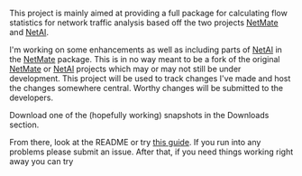 This project is mainly aimed at providing a full package for calculating flow statistics for network traffic analysis based off the two projects [NetMate](NetMate.md) and [NetAI](NetAI.md).

I'm working on some enhancements as well as including parts of [NetAI](NetAI.md) in the [NetMate](NetMate.md) package. This is in no way meant to be a fork of the original [NetMate](NetMate.md) or [NetAI](NetAI.md) projects which may or may not still be under development. This project will be used to track changes I've made and host the changes somewhere central. Worthy changes will be submitted to the developers.

Download one of the (hopefully working) snapshots in the Downloads section.

From there, look at the README or try [this guide](http://web.cs.dal.ca/~darndt/nims/calculating-flow-statistics-using-netmate/). If you run into any problems please submit an issue. After that, if you need things working right away you can try